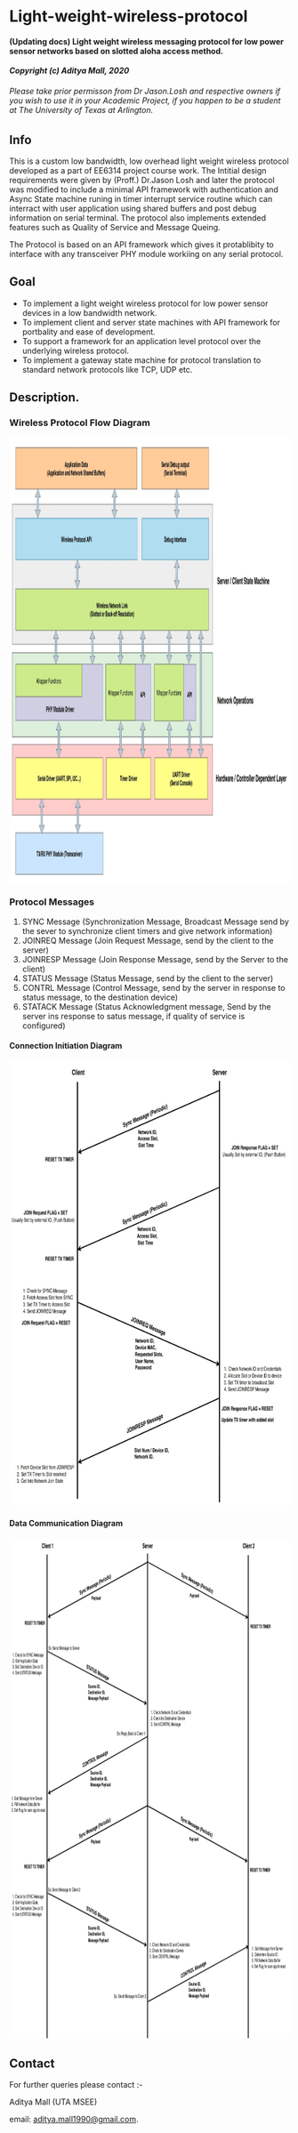 # Light-weight-wireless-protocol

#### (Updating docs) Light weight wireless messaging protocol for low power sensor networks based on slotted aloha access method.

**_Copyright (c) Aditya Mall, 2020_**
###### Please take prior permisson from Dr Jason.Losh and respective owners if you wish to use it in your Academic Project, if you happen to be a student at The University of Texas at Arlington.

## Info
This is a custom low bandwidth, low overhead light weight wireless protocol developed as a part of EE6314 project course work.
The Intitial design requirements were given by (Proff.) Dr.Jason Losh and later the protocol was modified to include a minimal API framework with authentication and Async State machine runing in timer interrupt service routine which can interract with user application using shared buffers and post debug information on serial terminal. The protocol also implements extended features such as Quality of Service and Message Queing.

The Protocol is based on an API framework which gives it protablibity to interface with any transceiver PHY module workiing on any serial protocol. 

## Goal
* To implement a light weight wireless protocol for low power sensor devices in a low bandwidth network.
* To implement client and server state machines with API framework for portbality and ease of development.
* To support a framework for an application level protocol over the underlying wireless protocol.
* To implement a gateway state machine for protocol translation to standard network protocols like TCP, UDP etc.

## Description.

### Wireless Protocol Flow Diagram

<img src="https://github.com/adimalla/Light-weight-wireless-protocol/blob/master/docs/images/Selection_337.jpg" width="900" height="800" title="Layer Architecture">

### Protocol Messages
1. SYNC Message (Synchronization Message, Broadcast Message send by the sever to synchronize client timers and give network
                 information)
2. JOINREQ Message (Join Request Message, send by the client to the server)
3. JOINRESP Message (Join Response Message, send by the Server to the client)
4. STATUS Message (Status Message, send by the client to the server)
5. CONTRL Message (Control Message, send by the server in response to status message, to the destination device)
6. STATACK Message (Status Acknowledgment message, Send by the server ins response to satus message, if quality of service is configured)

#### Connection Initiation Diagram
<img src="https://github.com/adimalla/Light-weight-wireless-protocol/blob/master/docs/images/Selection_338.jpg" width="800" height="800" title="Connection Iniation">

#### Data Communication Diagram
<img src="https://github.com/adimalla/Light-weight-wireless-protocol/blob/master/docs/images/Selection_339.jpg" width="900" height="900" title="Communication Diagram">


## Contact
For further queries please contact :- </br>

Aditya Mall (UTA MSEE)
</br>

email: aditya.mall1990@gmail.com.
